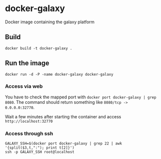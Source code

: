 # docker-galaxy
Docker image containing the galaxy platform

## Build
```
docker build -t docker-galaxy .
```

## Run the image
```
docker run -d -P -name docker-galaxy docker-galaxy
```

### Access via web
You have to check the mapped port with `docker port docker-galaxy | grep 8080`. 
The command should return something like `8080/tcp -> 0.0.0.0:32770`.

Wait a few minutes after starting the container and access `http://localhost:32770`

### Access through ssh
```
GALAXY_SSH=$(docker port docker-galaxy | grep 22 | awk '{split($3,t,":"); print t[2]}')
ssh -p GALAXY_SSH root@localhost
```
